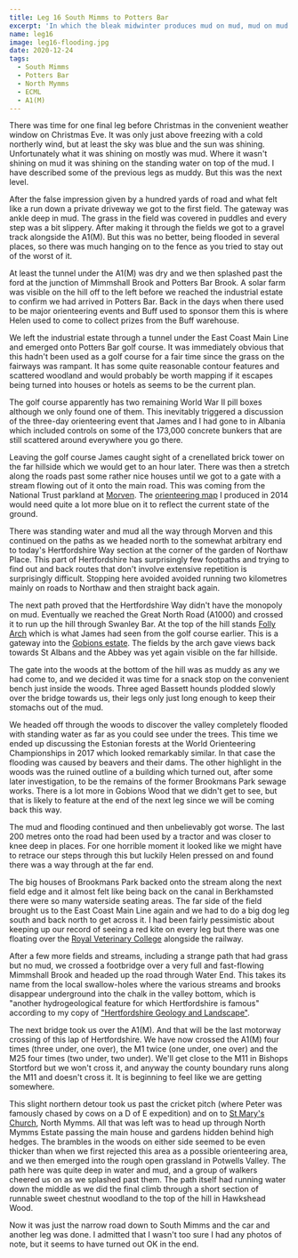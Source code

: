```yaml
---
title: Leg 16 South Mimms to Potters Bar
excerpt: 'In which the bleak midwinter produces mud on mud, mud on mud'
name: leg16
image: leg16-flooding.jpg
date: 2020-12-24
tags:
  - South Mimms
  - Potters Bar
  - North Mymms
  - ECML
  - A1(M)
---
```


There was time for one final leg before Christmas in the convenient weather window on Christmas Eve. It was only just above freezing with a cold northerly wind, but at least the sky was blue and the sun was shining. Unfortunately what it was shining on mostly was mud. Where it wasn't shining on mud it was shining on the standing water on top of the mud. I have described some of the previous legs as muddy. But this was the next level.

After the false impression given by a hundred yards of road and what felt like a run down a private driveway we got to the first field. The gateway was ankle deep in mud. The grass in the field was covered in puddles and every step was a bit slippery. After making it through the fields we got to a gravel track alongside the A1(M). But this was no better, being flooded in several places, so there was much hanging on to the fence as you tried to stay out of the worst of it.

At least the tunnel under the A1(M) was dry and we then splashed past the ford at the junction of Mimmshall Brook and Potters Bar Brook. A solar farm was visible on the hill off to the left before we reached the industrial estate to confirm we had arrived in Potters Bar. Back in the days when there used to be major orienteering events and Buff used to sponsor them this is where Helen used to come to collect prizes from the Buff warehouse.

We left the industrial estate through a tunnel under the East Coast Main Line and emerged onto Potters Bar golf course. It was immediately obvious that this hadn't been used as a golf course for a fair time since the grass on the fairways was rampant. It has some quite reasonable contour features and scattered woodland and would probably be worth mapping if it escapes being turned into houses or hotels as seems to be the current plan.

The golf course apparently has two remaining World War II pill boxes although we only found one of them. This inevitably triggered a discussion of the three-day orienteering event that James and I had gone to in Albania which included controls on some of the 173,000 concrete bunkers that are still scattered around everywhere you go there.

Leaving the golf course James caught sight of a crenellated brick tower on the far hillside which we would get to an hour later. There was then a stretch along the roads past some rather nice houses until we got to a gate with a stream flowing out of it onto the main road. This was coming from the National Trust parkland at [Morven](https://www.nationaltrust.org.uk/morven-park). The [orienteering map](https://www.happyherts.routegadget.co.uk/rg2/#193) I produced in 2014 would need quite a lot more blue on it to reflect the current state of the ground.

There was standing water and mud all the way through Morven and this continued on the paths as we headed north to the somewhat arbitrary end to today's Hertfordshire Way section at the corner of the garden of Northaw Place. This part of Hertfordshire has surprisingly few footpaths and trying to find out and back routes that don't involve extensive repetition is surprisingly difficult. Stopping here avoided avoided running two kilometres mainly on roads to Northaw and then straight back again.

The next path proved that the Hertfordshire Way didn't have the monopoly on mud. Eventually we reached the Great North Road (A1000) and crossed it to run up the hill through Swanley Bar. At the top of the hill stands [Folly Arch](https://www.northmymmshistory.uk/2018/12/folly-arch-over-ages.html) which is what James had seen from the golf course earlier. This is a gateway into the [Gobions estate](https://www.northmymmshistory.uk/2018/01/gobions-estate-north-mymms-hertfordshire.html). The fields by the arch gave views back towards St Albans and the Abbey was yet again visible on the far hillside.

The gate into the woods at the bottom of the hill was as muddy as any we had come to, and we decided it was time for a snack stop on the convenient bench just inside the woods. Three aged Bassett hounds plodded slowly over the bridge towards us, their legs only just long enough to keep their stomachs out of the mud.

We headed off through the woods to discover the valley completely flooded with standing water as far as you could see under the trees. This time we ended up discussing the Estonian forests at the World Orienteering Championships in 2017 which looked remarkably similar. In that case the flooding was caused by beavers and their dams. The other highlight in the woods was the ruined outline of a building which turned out, after some later investigation, to be the remains of the former Brookmans Park sewage works. There is a lot more in Gobions Wood that we didn't get to see, but that is likely to feature at the end of the next leg since we will be coming back this way.

The mud and flooding continued and then unbelievably got worse. The last 200 metres onto the road had been used by a tractor and was closer to knee deep in places. For one horrible moment it looked like we might have to retrace our steps through this but luckily Helen pressed on and found there was a way through at the far end.

The big houses of Brookmans Park backed onto the stream along the next field edge and it almost felt like being back on the canal in Berkhamsted there were so many waterside seating areas. The far side of the field brought us to the East Coast Main Line again and we had to do a big dog leg south and back north to get across it. I had been fairly pessimistic about keeping up our record of seeing a red kite on every leg but there was one floating over the [Royal Veterinary College](https://www.rvc.ac.uk/about/our-campuses/hawkshead) alongside the railway.

After a few more fields and streams, including a strange path that had grass but no mud, we crossed a footbridge over a very full and fast-flowing Mimmshall Brook and headed up the road through Water End. This takes its name from the local swallow-holes where the various streams and brooks disappear underground into the chalk in the valley bottom, which is "another hydrogeological feature for which Hertfordshire is famous" according to my copy of ["Hertfordshire Geology and Landscape"](https://www.hnhs.org/publication/hertfordshire-geology-and-landscape).

The next bridge took us over the A1(M). And that will be the last motorway crossing of this lap of Hertfordshire. We have now crossed the A1(M) four times (three under, one over), the M1 twice (one under, one over) and the M25 four times (two under, two under). We'll get close to the M11 in Bishops Stortford but we won't cross it, and anyway the county boundary runs along the M11 and doesn't cross it. It is beginning to feel like we are getting somewhere.

This slight northern detour took us past the cricket pitch (where Peter was famously chased by cows on a D of E expedition) and on to [St Mary's Church](https://www.northmymmshistory.uk/2018/08/historical-treasures-of-church-of-st.html), North Mymms. All that was left was to head up through North Mymms Estate passing the main house and gardens hidden behind high hedges. The brambles in the woods on either side seemed to be even thicker than when we first rejected this area as a possible orienteering area, and we then emerged into the rough open grassland in Potwells Valley. The path here was quite deep in water and mud, and a group of walkers cheered us on as we splashed past them. The path itself had running water down the middle as we did the final climb through a short section of runnable sweet chestnut woodland to the top of the hill in Hawkshead Wood.

Now it was just the narrow road down to South Mimms and the car and another leg was done. I admitted that I wasn't too sure I had any photos of note, but it seems to have turned out OK in the end.
